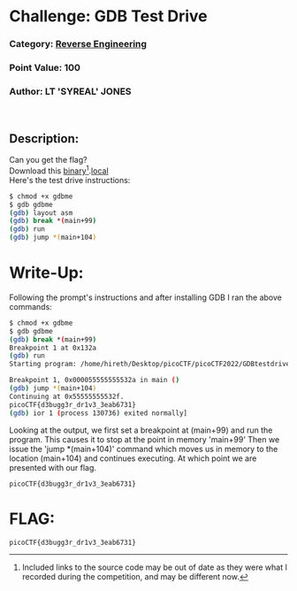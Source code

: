 # **Challenge:** GDB Test Drive


### **Category:** [Reverse Engineering](../)
### **Point Value:** 100
### **Author:** LT 'SYREAL' JONES
<br>

## **Description:**
Can you get the flag?<br> Download this [binary](https://artifacts.picoctf.net/c/120/gdbme)[^1].[local](./gdbme)<br> Here's the test drive instructions:
```bash
$ chmod +x gdbme
$ gdb gdbme
(gdb) layout asm
(gdb) break *(main+99)
(gdb) run
(gdb) jump *(main+104)
```
# **Write-Up:**
Following the prompt's instructions and after installing GDB I ran the above commands:
```bash
$ chmod +x gdbme
$ gdb gdbme
(gdb) break *(main+99)
Breakpoint 1 at 0x132a
(gdb) run
Starting program: /home/hireth/Desktop/picoCTF/picoCTF2022/GDBtestdrive/gdbme

Breakpoint 1, 0x000055555555532a in main ()
(gdb) jump *(main+104)
Continuing at 0x55555555532f.
picoCTF{d3bugg3r_dr1v3_3eab6731}
(gdb) ior 1 (process 130736) exited normally]
```
Looking at the output, we first set a breakpoint at (main+99) and run the program.  This causes it to stop at the point in memory 'main+99'  Then we issue the 'jump *(main+104)' command which moves us in memory to the location (main+104) and continues executing.  At which point we are presented with our flag.
```
picoCTF{d3bugg3r_dr1v3_3eab6731}
```
# **FLAG:** 
```
picoCTF{d3bugg3r_dr1v3_3eab6731}
```

[^1]: Included links to the source code may be out of date as they were what I recorded during the competition, and may be different now.